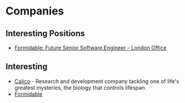 # Companies

## Interesting Positions

- [Formidable: Future Senior Software Engineer - London Office](https://jobs.lever.co/formidable/2f97f8bc-a46f-40a1-bc1f-3b5381705128)

## Interesting

- [Calico](https://www.calicolabs.com/) - Research and development company tackling one of life's greatest mysteries, the biology that controls lifespan.
- [Formidable](https://formidable.com/careers/)
